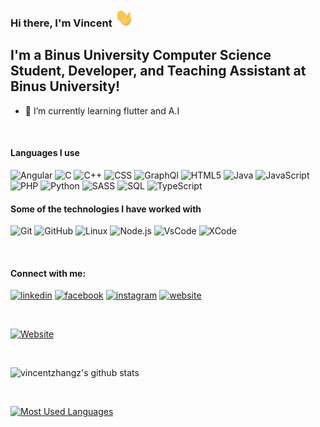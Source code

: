 ### Hi there, I'm Vincent <img src="https://raw.githubusercontent.com/ABSphreak/ABSphreak/master/gifs/Hi.gif" width="30px"></h2>

## I'm a Binus University Computer Science Student, Developer, and Teaching Assistant at Binus University!
- 🌱 I’m currently learning flutter and A.I

<br>

#### Languages I use
![Angular](https://img.shields.io/badge/-Angular-000000?style=flat&logo=angular&logoColor=DD0031)
![C](https://img.shields.io/badge/-C-000000?style=flat&logo=c)
![C++](https://img.shields.io/badge/-C++-000000?style=flat&logo=c%2B%2B)
![CSS](https://img.shields.io/badge/-CSS3-000000?style=flat&logo=css3&logoColor=1572B6)
![GraphQl](https://img.shields.io/badge/-GraphQL-000000?style=flat&logo=graphql)
![HTML5](https://img.shields.io/badge/-HTML5-000000?style=flat&logo=html5)
![Java](https://img.shields.io/badge/-Java-000000?style=flat&logo=java)
![JavaScript](https://img.shields.io/badge/-JavaScript-000000?style=flat&logo=javascript)
![PHP](https://img.shields.io/badge/-PHP-000000?style=flat&logo=php)
![Python](https://img.shields.io/badge/-Python-000000?style=flat&logo=python)
![SASS](https://img.shields.io/badge/-SASS-000000?style=flat&logo=sass)
![SQL](https://img.shields.io/badge/-SQL-000000?style=flat&logo=postgresql)
![TypeScript](https://img.shields.io/badge/-TypeScript-000000?style=flat&logo=typescript)

#### Some of the technologies I have worked with
![Git](https://img.shields.io/badge/-Git-222222?style=flat&logo=git&logoColor=F05032)
![GitHub](https://img.shields.io/badge/-GitHub-222222?style=flat&logo=github&logoColor=ffffff)
![Linux](https://img.shields.io/badge/-Linux-222222?style=flat&logo=linux&logoColor=FCC624)
![Node.js](https://img.shields.io/badge/-Node.js-222222?style=flat&logo=node.js&logoColor=339933)
![VsCode](https://img.shields.io/badge/-VSCode-222222?style=flat&logo=visual-studio-code&logoColor=1575F9)
![XCode](https://img.shields.io/badge/-XCode-222222?style=flat&logo=XCode&logoColor=1575F9)

<br>

#### Connect with me:
[<img src='https://cdn.jsdelivr.net/npm/simple-icons@3.0.1/icons/linkedin.svg' alt='linkedin' height='25'>][linkedin]
[<img src='https://cdn.jsdelivr.net/npm/simple-icons@3.0.1/icons/facebook.svg' alt='facebook' height='25'>][facebook]
[<img src='https://cdn.jsdelivr.net/npm/simple-icons@3.0.1/icons/instagram.svg' alt='instagram' height='25'>][instagram]
[<img src='https://cdn.jsdelivr.net/npm/simple-icons@3.0.1/icons/icloud.svg' alt='website' height='25'>][website]

<br>

[![Website](https://img.shields.io/website?label=vincentzhangz.com&style=for-the-badge&url=https%3A%2F%2Fvincentzhangz.com)][website]

<br>

![vincentzhangz's github stats](https://github-readme-stats.vercel.app/api?username=vincentzhangz&show_icons=true)

<br>

[![Most Used Languages](https://github-readme-stats.vercel.app/api/top-langs/?username=vincentzhangz&layout=compact)](https://github.com/anuraghazra/github-readme-stats)

[website]: https://vincentzhangz.com
[linkedin]: https://www.linkedin.com/in/vincentzhangz
[facebook]: https://www.facebook.com/vincentzhangz
[instagram]: https://instagram.com/vincentzhangz